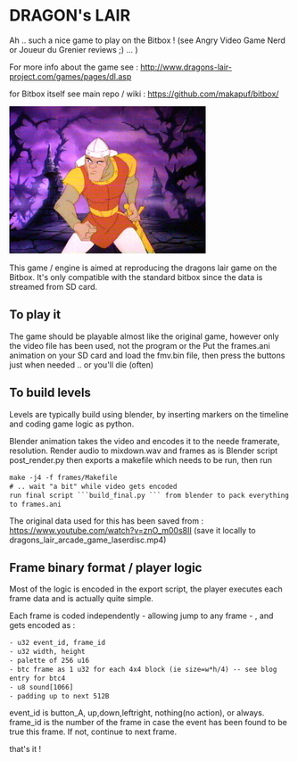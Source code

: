 DRAGON's LAIR
=============

Ah .. such a nice game to play on the Bitbox ! (see Angry Video Game Nerd or Joueur du Grenier reviews ;) ... )

For more info about the game see : http://www.dragons-lair-project.com/games/pages/dl.asp

for Bitbox itself see main repo / wiki : https://github.com/makapuf/bitbox/

![dragons lair!](https://github.com/makapuf/bitbox-fmv/blob/master/dlair.jpeg?raw=true)

This game / engine is aimed at reproducing the dragons lair game on the Bitbox. It's only compatible with the standard bitbox since the data is streamed from SD card.

To play it
----------

The game should be playable almost like the original game, however only the video file has been used, not the program or the
Put the frames.ani animation on your SD card and load the fmv.bin file, then press the buttons just when needed .. or you'll die (often)


To build levels
----------------

Levels are typically build using blender, by inserting markers on the timeline and coding game logic as python.

Blender animation takes the video and encodes it to the neede framerate, resolution.
Render audio to mixdown.wav
and frames as is
Blender script post_render.py then exports a makefile which needs to be run, then run 

    make -j4 -f frames/Makefile
    # .. wait "a bit" while video gets encoded
    run final script ```build_final.py ``` from blender to pack everything to frames.ani

The original data used for this has been saved from : https://www.youtube.com/watch?v=znO_m00s8II (save it locally to dragons_lair_arcade_game_laserdisc.mp4)


Frame binary format / player logic
-----------------------------------

Most of the logic is encoded in the export script, the player executes each frame data and is actually quite simple.

Each frame is coded independently - allowing jump to any frame - , and gets encoded as :

    - u32 event_id, frame_id
    - u32 width, height
	- palette of 256 u16
    - btc frame as 1 u32 for each 4x4 block (ie size=w*h/4) -- see blog entry for btc4
    - u8 sound[1066]
    - padding up to next 512B

event_id is button_A, up,down,leftright, nothing(no action), or always.
frame_id is the number of the frame in case the event has been found to be true this frame. If not, continue to next frame.

that's it !
